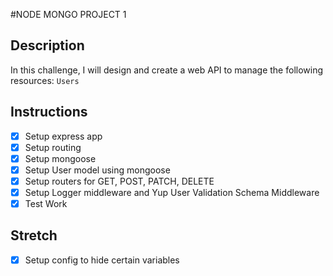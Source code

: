 #NODE MONGO PROJECT 1

## Description

In this challenge, I will design and create a web API to manage the following resources: `Users`

## Instructions
- [x] Setup express app
- [x] Setup routing
- [x] Setup mongoose
- [x] Setup User model using mongoose
- [x] Setup routers for GET, POST, PATCH, DELETE
- [x] Setup Logger middleware and Yup User Validation Schema Middleware
- [x] Test Work

## Stretch
- [x] Setup config to hide certain variables
